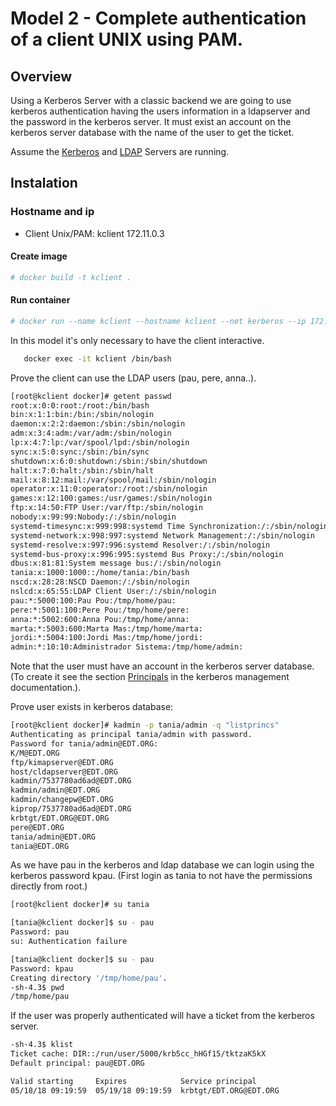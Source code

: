 # Model 2 - Complete authentication of a client UNIX using PAM.

## Overview

Using a Kerberos Server with a classic backend we are going to use kerberos authentication having the users information in a ldapserver and the password in the kerberos server.
It must exist an account  on the kerberos server database with the name of the user to get the ticket.

Assume the [Kerberos](https://github.com/isx434324/kerberosproject/tree/master/backendClassic/krb.edt.org) and [LDAP](https://github.com/isx434324/kerberosproject/tree/master/backendClassic/ldap.edt.org) Servers are running.

## Instalation
### Hostname and ip

- Client Unix/PAM: kclient       172.11.0.3

#### Create image

 ```bash
 # docker build -t kclient .
 ```

 
#### Run container
 ```bash
 # docker run --name kclient --hostname kclient --net kerberos --ip 172.11.0.3 -it kclient
 
 ```

In this model it's only necessary to have the client interactive.

 ```bash
    docker exec -it kclient /bin/bash
 ```

Prove the client can use the LDAP users (pau, pere, anna..).

 ```bash
[root@kclient docker]# getent passwd 
root:x:0:0:root:/root:/bin/bash
bin:x:1:1:bin:/bin:/sbin/nologin
daemon:x:2:2:daemon:/sbin:/sbin/nologin
adm:x:3:4:adm:/var/adm:/sbin/nologin
lp:x:4:7:lp:/var/spool/lpd:/sbin/nologin
sync:x:5:0:sync:/sbin:/bin/sync
shutdown:x:6:0:shutdown:/sbin:/sbin/shutdown
halt:x:7:0:halt:/sbin:/sbin/halt
mail:x:8:12:mail:/var/spool/mail:/sbin/nologin
operator:x:11:0:operator:/root:/sbin/nologin
games:x:12:100:games:/usr/games:/sbin/nologin
ftp:x:14:50:FTP User:/var/ftp:/sbin/nologin
nobody:x:99:99:Nobody:/:/sbin/nologin
systemd-timesync:x:999:998:systemd Time Synchronization:/:/sbin/nologin
systemd-network:x:998:997:systemd Network Management:/:/sbin/nologin
systemd-resolve:x:997:996:systemd Resolver:/:/sbin/nologin
systemd-bus-proxy:x:996:995:systemd Bus Proxy:/:/sbin/nologin
dbus:x:81:81:System message bus:/:/sbin/nologin
tania:x:1000:1000::/home/tania:/bin/bash
nscd:x:28:28:NSCD Daemon:/:/sbin/nologin
nslcd:x:65:55:LDAP Client User:/:/sbin/nologin
pau:*:5000:100:Pau Pou:/tmp/home/pau:
pere:*:5001:100:Pere Pou:/tmp/home/pere:
anna:*:5002:600:Anna Pou:/tmp/home/anna:
marta:*:5003:600:Marta Mas:/tmp/home/marta:
jordi:*:5004:100:Jordi Mas:/tmp/home/jordi:
admin:*:10:10:Administrador Sistema:/tmp/home/admin:
 ``` 

Note that the user must have an account in the kerberos server database. (To create it see the section [Principals](https://github.com/isx434324/kerberosproject/tree/master/backendClassic/krb.edt.org) in the kerberos management documentation.).

Prove user exists in kerberos database:

 ```bash
[root@kclient docker]# kadmin -p tania/admin -q "listprincs"
Authenticating as principal tania/admin with password.
Password for tania/admin@EDT.ORG: 
K/M@EDT.ORG
ftp/kimapserver@EDT.ORG
host/cldapserver@EDT.ORG
kadmin/7537780ad6ad@EDT.ORG
kadmin/admin@EDT.ORG
kadmin/changepw@EDT.ORG
kiprop/7537780ad6ad@EDT.ORG
krbtgt/EDT.ORG@EDT.ORG
pere@EDT.ORG
tania/admin@EDT.ORG
tania@EDT.ORG
 ``` 

As we have pau in the kerberos and ldap database we can login using the kerberos password kpau. 
(First login as tania to not have the permissions directly from root.)

 ```bash
[root@kclient docker]# su tania

[tania@kclient docker]$ su - pau
Password: pau
su: Authentication failure

[tania@kclient docker]$ su - pau
Password: kpau
Creating directory '/tmp/home/pau'.
-sh-4.3$ pwd
/tmp/home/pau

 ``` 


If the user was properly authenticated will have a ticket from the kerberos server.

 ```bash
-sh-4.3$ klist 
Ticket cache: DIR::/run/user/5000/krb5cc_hHGf15/tktzaK5kX
Default principal: pau@EDT.ORG

Valid starting     Expires            Service principal
05/18/18 09:19:59  05/19/18 09:19:59  krbtgt/EDT.ORG@EDT.ORG
 ``` 
 


